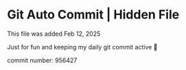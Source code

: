 # Git Auto Commit | Hidden File

This file was added Feb 12, 2025

Just for fun and keeping my daily git commit active 🤪

commit number: 956427
